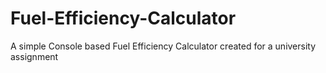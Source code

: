 # Fuel-Efficiency-Calculator
A simple Console based Fuel Efficiency Calculator created for a university assignment
